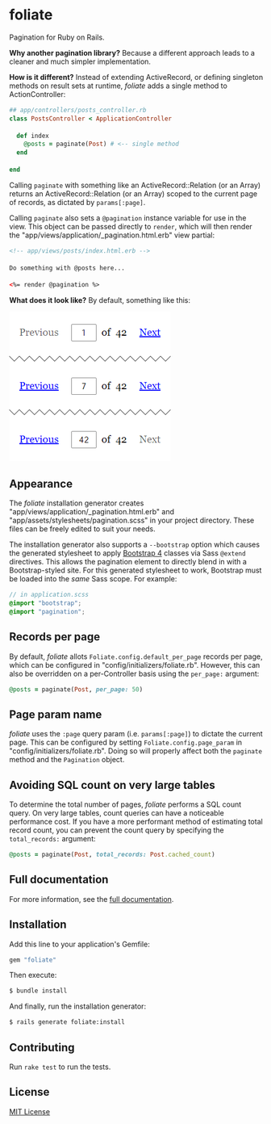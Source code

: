 # foliate

Pagination for Ruby on Rails.

**Why another pagination library?**  Because a different approach leads
to a cleaner and much simpler implementation.

**How is it different?**  Instead of extending ActiveRecord, or
defining singleton methods on result sets at runtime, *foliate* adds a
single method to ActionController:

```ruby
## app/controllers/posts_controller.rb
class PostsController < ApplicationController

  def index
    @posts = paginate(Post) # <-- single method
  end

end
```

Calling `paginate` with something like an ActiveRecord::Relation (or an
Array) returns an ActiveRecord::Relation (or an Array) scoped to the
current page of records, as dictated by `params[:page]`.

Calling `paginate` also sets a `@pagination` instance variable for use
in the view.  This object can be passed directly to `render`, which will
then render the "app/views/application/_pagination.html.erb" view
partial:

```html
<!-- app/views/posts/index.html.erb -->

Do something with @posts here...

<%= render @pagination %>
```

**What does it look like?**  By default, something like this:

<img src="screenshots/page_input.png" alt="page input pagination">


## Appearance

The *foliate* installation generator creates
"app/views/application/_pagination.html.erb" and
"app/assets/stylesheets/pagination.scss" in your project directory.
These files can be freely edited to suit your needs.

The installation generator also supports a `--bootstrap` option which
causes the generated stylesheet to apply [Bootstrap 4] classes via Sass
`@extend` directives.  This allows the pagination element to directly
blend in with a Bootstrap-styled site.  For this generated stylesheet to
work, Bootstrap must be loaded into the *same* Sass scope.  For example:

```scss
// in application.scss
@import "bootstrap";
@import "pagination";
```

[Bootstrap 4]: https://getbootstrap.com/


## Records per page

By default, *foliate* allots `Foliate.config.default_per_page` records
per page, which can be configured in "config/initializers/foliate.rb".
However, this can also be overridden on a per-Controller basis using the
`per_page:` argument:

```ruby
@posts = paginate(Post, per_page: 50)
```

## Page param name

*foliate* uses the `:page` query param (i.e. `params[:page]`) to dictate
the current page.  This can be configured by setting
`Foliate.config.page_param` in "config/initializers/foliate.rb".  Doing
so will properly affect both the `paginate` method and the `Pagination`
object.

## Avoiding SQL count on very large tables

To determine the total number of pages, *foliate* performs a SQL count
query.  On very large tables, count queries can have a noticeable
performance cost.  If you have a more performant method of estimating
total record count, you can prevent the count query by specifying the
`total_records:` argument:

```ruby
@posts = paginate(Post, total_records: Post.cached_count)
```

## Full documentation

For more information, see the
[full documentation](http://www.rubydoc.info/gems/foliate/).


## Installation

Add this line to your application's Gemfile:

```ruby
gem "foliate"
```

Then execute:

```bash
$ bundle install
```

And finally, run the installation generator:

```bash
$ rails generate foliate:install
```


## Contributing

Run `rake test` to run the tests.


## License

[MIT License](https://opensource.org/licenses/MIT)

